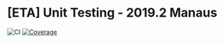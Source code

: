 # [ETA] Unit Testing - 2019.2 Manaus
![CI](https://github.com/cesar-school/eta-unit-testing-2019.2-Manaus/workflows/CI/badge.svg?branch=main&event=push)
[![Coverage](https://sonarcloud.io/api/project_badges/measure?project=cesar-school_eta-unit-testing-2019.2-Manaus&metric=coverage)](https://sonarcloud.io/dashboard?id=cesar-school_eta-unit-testing-2019.2-Manaus)
